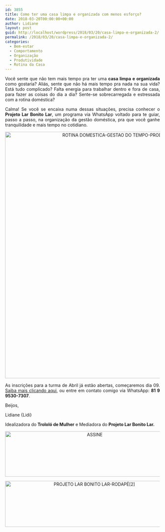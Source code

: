 ```yaml
---
id: 3855
title: Como ter uma casa limpa e organizada com menos esforço?
date: 2018-03-20T00:00:00+00:00
author: Lidiane
layout: post
guid: http://localhost/wordpress/2018/03/20/casa-limpa-e-organizada-2/
permalink: /2018/03/20/casa-limpa-e-organizada-2/
categories:
  - Bem-estar
  - Comportamento
  - Organização
  - Produtividade
  - Rotina da Casa
---
```

<p align="justify">
  Você sente que não tem mais tempo pra ter uma <strong>casa limpa e organizada</strong> como gostaria? Aliás, sente que não há mais tempo pra nada na sua vida? Está tudo complicado? Falta energia para trabalhar dentro e fora de casa, para fazer as coisas do dia a dia? Sente-se sobrecarregada e estressada com a rotina doméstica?
</p>

<p align="justify">
  Calma! Se você se encaixa numa dessas situações, precisa conhecer o <strong>Projeto Lar Bonito Lar</strong>, um programa via WhatsApp voltado para te guiar, passo a passo, na organização da gestão doméstica, pra que você ganhe tranquilidade e mais tempo no cotidiano.
</p>

<p align="center">
  <img class="alignnone size-full wp-image-14581" src="http://www.trololodemulher.com.br/blog/wp-content/uploads/2018/03/ROTINA-DOMESTICA-GESTAO-DO-TEMPO-PRODUTIVIDADE-BLOG.jpg" alt="ROTINA DOMESTICA-GESTAO DO TEMPO-PRODUTIVIDADE-BLOG" width="800" height="800" />
</p>

<p align="justify">
  As inscrições para a turma de Abril já estão abertas, começaremos dia 09. <a href="http://www.trololodemulher.com.br/projeto-lar-bonito-lar/" target="_blank">Saiba mais clicando aqui</a>, ou entre em contato comigo via WhatsApp: <strong>81 9 9530-7307</strong>.
</p>

<p align="justify">
  Beijos,
</p>

<p align="justify">
  Lidiane {Lidi}
</p>

<p align="justify">
  Idealizadora do <strong>Trololó de Mulher</strong> e Mediadora do <strong>Projeto Lar Bonito Lar.</strong>
</p>

<p align="center">
  <a href="http://feedburner.google.com/fb/a/mailverify?uri=blogbichafemea&loc=pt_BR" target="_blank"><img class="alignnone size-full wp-image-14011" src="http://www.trololodemulher.com.br/blog/wp-content/uploads/2017/08/ASSINE.jpg" alt="ASSINE" width="568" height="147" /></a>
</p>

<p align="center">
  <a href="http://www.trololodemulher.com.br/projeto-lar-bonito-lar/"><img class="wp-image-14554 size-full" src="http://www.trololodemulher.com.br/blog/wp-content/uploads/2018/02/PROJETO-LAR-BONITO-LAR-RODAPÉ2.jpg" alt="PROJETO LAR BONITO LAR-RODAPÉ[2]" width="565" height="149" /></a>
</p>